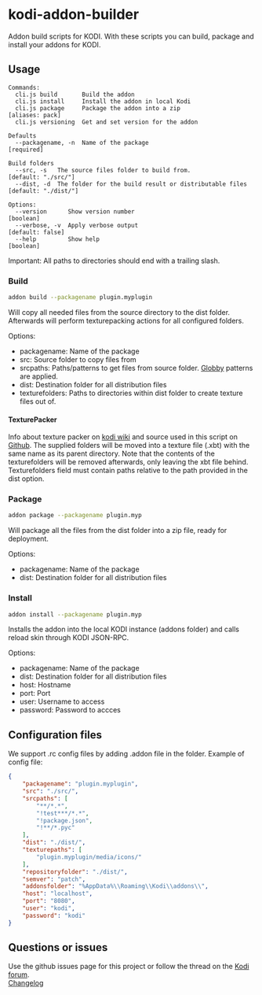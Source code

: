 # kodi-addon-builder
Addon build scripts for KODI. With these scripts you can build, package and install your addons for KODI. 

## Usage
```
Commands:
  cli.js build       Build the addon
  cli.js install     Install the addon in local Kodi
  cli.js package     Package the addon into a zip                               [aliases: pack]
  cli.js versioning  Get and set version for the addon

Defaults
  --packagename, -n  Name of the package                                             [required]

Build folders
  --src, -s   The source files folder to build from.                        [default: "./src/"]
  --dist, -d  The folder for the build result or distributable files       [default: "./dist/"]

Options:
  --version      Show version number                                                  [boolean]
  --verbose, -v  Apply verbose output                                          [default: false]
  --help         Show help                                                            [boolean]
```

Important: All paths to directories should end with a trailing slash.

### Build
```bash
addon build --packagename plugin.myplugin
```
Will copy all needed files from the source directory to the dist folder. Afterwards will perform texturepacking actions
for all configured folders.

Options:
* packagename: Name of the package
* src: Source folder to copy files from
* srcpaths: Paths/patterns to get files from source folder. [Globby](https://github.com/sindresorhus/globby#readme) patterns are applied.
* dist: Destination folder for all distribution files
* texturefolders: Paths to directories within dist folder to create texture files out of. 

#### TexturePacker
Info about texture packer on [kodi wiki](https://kodi.wiki/view/TexturePacker) and source used in this script on [Github](https://github.com/nottinghamcollege/kodi-texturepacker/). 
The supplied folders will be moved into a texture file (.xbt) with the same name as its parent directory. Note that the contents of the texturefolders will be removed afterwards, only leaving the xbt file behind. Texturefolders field must contain paths relative to the path provided in the dist option.

### Package
```bash
addon package --packagename plugin.myp
```
Will package all the files from the dist folder into a zip file, ready for deployment.

Options:
* packagename: Name of the package
* dist: Destination folder for all distribution files

### Install
```bash
addon install --packagename plugin.myp
```
Installs the addon into the local KODI instance (addons folder) and calls reload skin through KODI JSON-RPC.

Options:
* packagename: Name of the package
* dist: Destination folder for all distribution files
* host: Hostname
* port: Port
* user: Username to access
* password: Password to accces

## Configuration files
We support .rc config files by adding .addon file in the folder.
Example of config file:
```json
{
    "packagename": "plugin.myplugin",
    "src": "./src/",
    "srcpaths": [
        "**/*.*",
        "!test***/*.*",
        "!package.json",
        "!**/*.pyc"
    ],
    "dist": "./dist/",
    "texturepaths": [
        "plugin.myplugin/media/icons/"
    ],
    "repositoryfolder": "./dist/",
    "semver": "patch",
    "addonsfolder": "%AppData%\\Roaming\\Kodi\\addons\\",
    "host": "localhost",
    "port": "8080",
    "user": "kodi",
    "password": "kodi"
}
```

## Questions or issues
Use the github issues page for this project or follow the thread on the [Kodi forum](https://forum.kodi.tv/showthread.php?tid=339544).  
[Changelog](https://raw.githubusercontent.com/chrisism/kodi-addon-builder/master/changelog.txt)